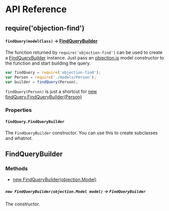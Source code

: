 # API Reference




## require('objection-find')

#### `findQuery(modelClass)` -> [FindQueryBuilder](#findquerybuilder)

The function returned by `require('objection-find')` can be used to create a [FindQueryBuilder](#findquerybuilder)
instance. Just pass an [objection.js](https://github.com/Vincit/objection.js/) model constructor to the function 
and start building the query. 

```js
var findQuery = require('objection-find');
var Person = require('./models/Person');
var builder = findQuery(Person);
```

`findQuery(Person)` is just a shortcut for [new findQuery.FindQueryBuilder(Person)](#findquerybuilder-constructor)

### Properties

#### `findQuery.FindQueryBuilder`

The `FindQueryBuilder` constructor. You can use this to create subclasses and whatnot.




## FindQueryBuilder

### Methods

 - [new FindQueryBuilder(objection.Model)](#new-findquerybuilderobjectionmodel--findquerybuilder)

##### `new FindQueryBuilder(objection.Model model)` -> `FindQueryBuilder`

The constructor.
